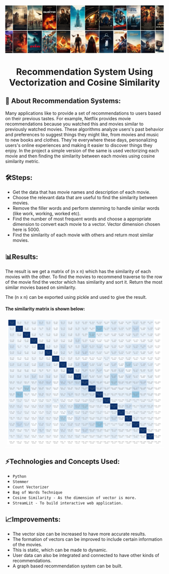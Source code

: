 <img src="Images/header1.png" alt="header"/>

<h1 align="center">Recommendation System Using Vectorization and Cosine Similarity</h1>

## 🚀 About Recommendation Systems:

Many applications like to provide a set of recommendations to users based on their previous tastes. For example, Netflix provides movie recommendations because you watched this and movies similar to previously watched movies. These algorithms analyze users's past behavior and preferences to suggest things they might like, from movies and music to new books and clothes. They're everywhere these days, personalizing users's online experiences and making it easier to discover things they enjoy. In the project a simple version of the same is used vectorizing each movie and then finding the similarity between each movies using cosine similarity metric.

## 🛠️Steps:
- Get the data that has movie names and description of each movie.
- Choose the relevant data that are useful to find the similarity between movies.
- Remove the filler words and perform stemming to handle similar words (like work, working, worked etc).
- Find the number of most frequent words and choose a appropriate dimension to convert each movie to a vector. Vector dimension chosen here is 5000.
- Find the similarity of each movie with others and return most similar movies.


## 📊Results:
The result is we get a matrix of (n x n) which has the similarity of each movies with the other. To find the movies to recommend traverse to the row of the movie find the vector which has similarity and sort it. Return the most similar movies based on similarity.

The (n x n) can be exported using pickle and used to give the result.

#### The similarity matrix is shown below:
<div style="text-align:center; border: 1px solid white; padding: 5px;">
    <img src="Images/output.png" alt="header" height="400" width="600"/>
</div>

## ⚡Technologies and Concepts Used:
- `Python`
- `Stemmer`
- `Count Vectorizer`
- `Bag of Words Technique`
- `Cosine Similarity - As the dimension of vector is more.`
- `StreamLit - To build interactive web application.`

## 📈Improvements:
- The vector size can be increased to have more accurate results.
- The formation of vectors can be improved to include certain information of the movies.
- This is static, which can be made to dynamic.
- User data can also be integrated and connected to have other kinds of recommendations.
- A graph based recommendation system can be built.
